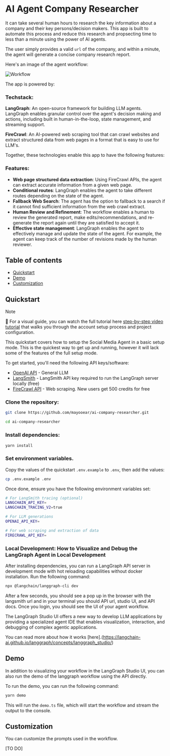 # AI Agent Company Researcher

It can take several human hours to research the key information about a company and their key persons/decision makers. This app is built to automate this process and reduce this research and propsecting time to less than a minute using the power of AI agents.

The user simply provides a valid `url` of the company, and within a minute, the agent will generate a concise company research report.

Here's an image of the agent workflow:

![Workflow](./workflow.png)

The app is powered by:

### Techstack:

**LangGraph**: An open-source framework for building LLM agents. LangGraph enables granular control over the agent's decision making and actions, including built in human-in-the-loop, state management, and streaming support.

**FireCrawl**: An AI-powered web scraping tool that can crawl websites and extract structured data from web pages in a format that is easy to use for LLM's.

Together, these technologies enable this app to have the following features:

### Features:

- **Web page structured data extraction**: Using FireCrawl APIs, the agent can extract accurate information from a given web page.
- **Conditional routes**: LangGraph enables the agent to take different routes depending on the state of the agent.
- **Fallback Web Search**: The agent has the option to fallback to a search if it cannot find sufficient information from the web crawl extract.
- **Human Review and Refinement**: The workflow enables a human to review the generated report, make edits/recommendations, and re-generate the report again until they are satisfied to accept it.
- **Effective state management**: LangGraph enables the agent to effectively manage and update the state of the agent. For example, the agent can keep track of the number of revisions made by the human reviewer.

## Table of contents

- [Quickstart](#quickstart)
- [Demo](#demo)
- [Customization](#customization)

## Quickstart

> [!NOTE]
> 🎥 For a visual guide, you can watch the full tutorial here [step-by-step video tutorial](TBA) that walks you through the account setup process and project configuration.

This quickstart covers how to setup the Social Media Agent in a basic setup mode. This is the quickest way to get up and running, however it will lack some of the features of the full setup mode.

To get started, you'll need the following API keys/software:

- [OpenAI API](https://platform.openai.com/api-keys) - General LLM
- [LangSmith](https://smith.langchain.com/) - LangSmith API key required to run the LangGraph server locally (free)
- [FireCrawl API](https://www.firecrawl.dev/) - Web scraping. New users get 500 credits for free

### Clone the repository:

```bash
git clone https://github.com/mayooear/ai-company-researcher.git
```

```bash
cd ai-company-researcher
```

### Install dependencies:

```bash
yarn install
```

### Set environment variables.

Copy the values of the quickstart `.env.example` to `.env`, then add the values:

```bash
cp .env.example .env
```

Once done, ensure you have the following environment variables set:

```bash
# For LangSmith tracing (optional)
LANGCHAIN_API_KEY=
LANGCHAIN_TRACING_V2=true

# For LLM generations
OPENAI_API_KEY=

# For web scraping and extraction of data
FIRECRAWL_API_KEY=

```

### Local Development: How to Visualize and Debug the LangGraph Agent in Local Development

After installing dependencies, you can run a LangGraph API server in development mode with hot reloading capabilities without docker installation. Run the following command:

```bash
npx @langchain/langgraph-cli dev
```

After a few seconds, you should see a pop up in the browser with the langsmith url and in your terminal you should API url, studio UI, and API docs. Once you login, you should see the UI of your agent workflow.

The LangGraph Studio UI offers a new way to develop LLM applications by providing a specialized agent IDE that enables visualization, interaction, and debugging of complex agentic applications.

You can read more about how it works [here].(https://langchain-ai.github.io/langgraph/concepts/langgraph_studio/)

## Demo

In addition to visualizing your workflow in the LangGraph Studio UI, you can also run the demo of the langgraph workflow using the API directly.

To run the demo, you can run the following command:

```bash
yarn demo
```

This will run the `demo.ts` file, which will start the workflow and stream the output to the console.

## Customization

You can customize the prompts used in the workflow.

[TO DO]